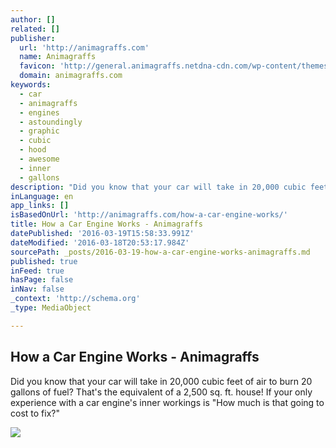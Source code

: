 ```yaml
---
author: []
related: []
publisher:
  url: 'http://animagraffs.com'
  name: Animagraffs
  favicon: 'http://general.animagraffs.netdna-cdn.com/wp-content/themes/html5blank-master/img/icons/favicon.ico'
  domain: animagraffs.com
keywords:
  - car
  - animagraffs
  - engines
  - astoundingly
  - graphic
  - cubic
  - hood
  - awesome
  - inner
  - gallons
description: "Did you know that your car will take in 20,000 cubic feet of air to burn 20 gallons of fuel? That's the equivalent of a 2,500 sq. ft. house! If your only experience with a car engine's inner workings is \"How much is that going to cost to fix?\""
inLanguage: en
app_links: []
isBasedOnUrl: 'http://animagraffs.com/how-a-car-engine-works/'
title: How a Car Engine Works - Animagraffs
datePublished: '2016-03-19T15:58:33.991Z'
dateModified: '2016-03-18T20:53:17.984Z'
sourcePath: _posts/2016-03-19-how-a-car-engine-works-animagraffs.md
published: true
inFeed: true
hasPage: false
inNav: false
_context: 'http://schema.org'
_type: MediaObject

---
```

<article style=""><h1>How a Car Engine Works - Animagraffs</h1><p>Did you know that your car will take in 20,000 cubic feet of air to burn 20 gallons of fuel? That's the equivalent of a 2,500 sq. ft. house! If your only experience with a car engine's inner workings is "How much is that going to cost to fix?"</p><img src="http://general.animagraffs.netdna-cdn.com/wp-content/uploads/car-engine-preview.gif" /></article>